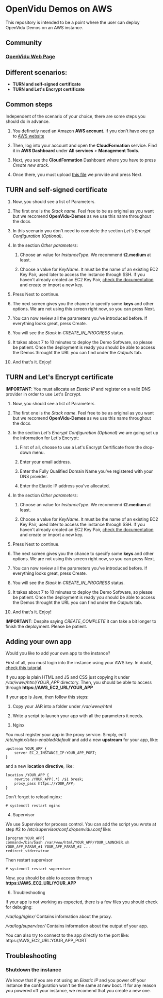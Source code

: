 # OpenVidu Demos on AWS

This repository is intended to be a point where the user can deploy OpenVidu Demos on an AWS instance.

## Community

### [OpenVidu Web Page](http://openvidu.io/)

## Different scenarios:
- __TURN and self-signed certificate__
- __TURN and Let's Encrypt certificate__

## Common steps

Independent of the scenario of your choice, there are some steps you should do in advance.

1. You definetly need an Amazon **AWS account**. If you don't have one go to [AWS website](https://www.amazon.com/ap/signin)

2. Then, log into your account and open the **CloudFormation** service. Find it in **AWS Dashboard** under **All services** > **Management Tools**.

3. Next, you see the **CloudFormation** Dashboard where you have to press *Create new stack*.

4. Once there, you must upload [this file](https://github.com/OpenVidu/openvidu-cloud-devops/blob/master/cloudformation-openvidu-demos/CF-OpenVidu-Demos-NoSignal.json) we provide and press Next.

## TURN and self-signed certificate

1. Now, you should see a list of Parameters.

2. The first one is the *Stack name*. Feel free to be as original as you want but we recomend __OpenVidu-Demos__ as we use this name throughout the docs.

3. In this scenario you don't need to complete the section *Let's Encrypt Configuration (Optional)*.

4. In the section *Other parameters*:

    1. Choose an value for *InstanceType*. We recommend __t2.medium__ at least.

    2. Choose a value for *KeyName*. It must be the name of an existing EC2 Key Pair, used later to access the instance through SSH. If you haven't already created an EC2 Key Pair, [check the documentation](http://docs.aws.amazon.com/AWSEC2/latest/UserGuide/ec2-key-pairs.html) and create or import a new key.

5. Press Next to continue.

6. The next screen gives you the chance to specify some __keys__ and other options. We are not using this screen right now, so you can press Next.

7. You can now review all the parameters you've introduced before. If everything looks great, press Create.

8. You will see the *Stack* in *CREATE_IN_PROGRESS* status.

9. It takes about 7 to 10 minutes to deploy the Demo Software, so please be patient. Once the deployment is ready you should be able to access the Demos throught the URL you can find under the *Outputs* tab.

10. And that's it. Enjoy!

## TURN and Let's Encrypt certificate

**IMPORTANT**: You must allocate an *Elastic IP* and register on a valid DNS provider in order to use Let's Encrypt.

1. Now, you should see a list of Parameters.

2. The first one is the *Stack name*. Feel free to be as original as you want but we recomend __OpenVidu-Demos__ as we use this name throughout the docs.

3. In the section *Let's Encrypt Configuration (Optional)* we are going set up the information for Let's Encrypt:

    1. First of all, choose to use a Let's Encrypt Certificate from the drop-down menu.

    2. Enter your email address.

    3. Enter the Fully Qualified Domain Name you've registered with your DNS provider.

    4. Enter the Elastic IP address you've allocated.

4. In the section *Other parameters*:

    1. Choose an value for *InstanceType*. We recommend __t2.medium__ at least.

    2. Choose a value for *KeyName*. It must be the name of an existing EC2 Key Pair, used later to access the instance through SSH. If you haven't already created an EC2 Key Pair, [check the documentation](http://docs.aws.amazon.com/AWSEC2/latest/UserGuide/ec2-key-pairs.html) and create or import a new key.

5. Press Next to continue.

6. The next screen gives you the chance to specify some __keys__ and other options. We are not using this screen right now, so you can press Next.

7. You can now review all the parameters you've introduced before. If everything looks great, press Create.

8. You will see the *Stack* in *CREATE_IN_PROGRESS* status.

9. It takes about 7 to 10 minutes to deploy the Demo Software, so please be patient. Once the deployment is ready you should be able to access the Demos throught the URL you can find under the *Outputs* tab.

10. And that's it. Enjoy!

**IMPORTANT**: Despite saying *CREATE_COMPLETE* it can take a bit longer to finish the deployment. Please be patient.

## Adding your own app

Would you like to add your own app to the instance? 

First of all, you must login into the instance using your AWS key. In doubt, [check this tutorial](http://docs.aws.amazon.com/AWSEC2/latest/UserGuide/AccessingInstancesLinux.html).

If you app is plain HTML and JS and CSS just copying it under */var/www/html/YOUR_APP* directory. Then, you should be able to access through **https://AWS_EC2_URL/YOUR_APP** 

If your app is Java, then follow this steps:

1. Copy your JAR into a folder under */var/www/html*

2. Write a script to launch your app with all the parameters it needs.

3. Nginx

You must register your app in the proxy service. Simply, edit */etc/nginx/sites-enabled/default* and add a new **upstream** for your app, like:

```
upstream YOUR_APP {
    server EC_2_INSTANCE_IP:YOUR_APP_PORT;
}
```

and a new **location directive**, like:

```
location /YOUR_APP {
    rewrite /YOUR_APP(.*) /$1 break;
    proxy_pass https://YOUR_APP;
}
```

Don't forget to reload nginx:

```
# systemctl restart nginx
```

4. Supervisor

We use Supervisor for process control. You can add the script you wrote at step #2 to */etc/supervisor/conf.d/openvidu.conf* like:

```
[program:YOUR_APP]
command=/bin/bash /var/www/html/YOUR_APP/YOUR_LAUNCHER.sh YOUR_APP_PARAM_#1 YOUR_APP_PARAM_#2 ...
redirect_stderr=true
```

Then restart supervisor

```
# systemctl restart supervisor
```

Now, you should be able to access through **https://AWS_EC2_URL/YOUR_APP**

6. Troubleshooting

If your app is not working as expected, there is a few files you should check for debuging:

*/var/log/nginx/* Contains information about the proxy.

*/var/log/supervisor/* Contains information about the output of your app.

You can also try to connect to the app directly to the port like: https://AWS_EC2_URL:YOUR_APP_PORT

## Troubleshooting

### Shutdown the instance

We know that if you are not using an *Elastic IP* and you power off your instance the configuration won't be the same at new boot. If for any reason you powered off your instance, we recomend that you create a new one.

